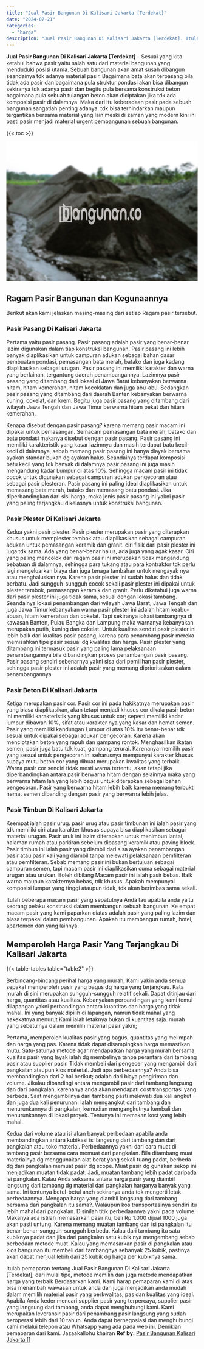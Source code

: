 ```yaml
---
title: "Jual Pasir Bangunan Di Kalisari Jakarta [Terdekat]"
date: "2024-07-21"
categories: 
  - "harga"
description: "Jual Pasir Bangunan Di Kalisari Jakarta [Terdekat]. Itulah pemaparan tentang Jual Pasir Bangunan Di Kalisari Jakarta [Terdekat], dari mulai tipe, metode me..."
---
```


**Jual Pasir Bangunan Di Kalisari Jakarta \[Terdekat\]** – Sesuai yang kita ketahui bahwa pasir yaitu salah satu dari material bangunan yang menduduki posisi utama. Sebuah bangunan akan amat susah dibangun seandainya tdk adanya material pasir. Bagaimana bata akan terpasang bila tidak ada pasir dan bagaimana pula struktur pondasi akan bisa dibangun sekiranya tdk adanya pasir dan begitu pula bersama konstruksi beton bagaimana pula sebuah tulangan beton akan diciptakan jika tdk ada komposisi pasir di dalamnya. Maka dari itu keberadaan pasir pada sebuah bangunan sangatlah penting adanya. tdk bisa terhindarkan maupun tergantikan bersama material yang lain meski di zaman yang modern kini ini pasti pasir menjadi material urgent pembangunan sebuah bangunan.

{{< toc >}}

![Jual Pasir Bangunan Di Kalisari Jakarta [Terdekat]](/images/jual-pasir-bangunan-67.png)

## Ragam Pasir Bangunan dan Kegunaannya

Berikut akan kami jelaskan masing-masing dari setiap Ragam pasir tersebut.

### Pasir Pasang Di Kalisari Jakarta

Pertama yaitu pasir pasang. Pasir pasang adalah pasir yang benar-benar lazim digunakan dalam tiap konstruksi bangunan. Pasir pasang ini lebih banyak diaplikasikan untuk campuran adukan sebagai bahan dasar pembuatan pondasi, pemasangan bata merah, batako dan juga kadang diaplikasikan sebagai urugan. Pasir pasang ini memiliki karakter dan warna yang berlainan, tergantung daerah penambangannya. Lazimnya pasir pasang yang ditambang dari lokasi di Jawa Barat kebanyakan berwarna hitam, hitam kemerahan, hitam kecoklatan dan juga abu-abu. Sedangkan pasir pasang yang ditambang dari daerah Banten kebanyakan berwarna kuning, cokelat, dan krem. Begitu juga pasir pasang yang ditambang dari wilayah Jawa Tengah dan Jawa Timur berwarna hitam pekat dan hitam kemerahan.

Kenapa disebut dengan pasir pasang? karena memang pasir macam ini dipakai untuk pemasangan. Semacam pemasangan bata merah, batako dan batu pondasi makanya disebut dengan pasir pasang. Pasir pasang ini memiliki karakteristik yang kasar lazimnya dan masih terdapat batu kecil-kecil di dalamnya, sebab memang pasir pasang ini hanya diayak bersama ayakan standar bukan dg ayakan halus. Seandainya terdapat komposisi batu kecil yang tdk banyak di dalamnya pasir pasang ini juga masih mengandung kadar Lumpur di atas 10%. Sehingga macam pasir ini tidak cocok untuk digunakan sebagai campuran adukan pengecoran atau sebagai pasir plesteran. Pasir pasang ini paling ideal diaplikasikan untuk memasang bata merah, batako dan memasang batu pondasi. Jika diperbandingkan dari sisi harga, maka jenis pasir pasang ini yakni pasir yang paling terjangkau dikelasnya untuk konstruksi bangunan.

### Pasir Plester Di Kalisari Jakarta

Kedua yakni pasir plester. Pasir plester merupakan pasir yang diterapkan khusus untuk memplester tembok atau diaplikasikan sebagai campuran adukan untuk pemasangan keramik dan granit. ciri fisik dari pasir plester ini juga tdk sama. Ada yang benar-benar halus, ada juga yang agak kasar. Ciri yang paling mencolok dari ragam pasir ini merupakan tidak mengandung bebatuan di dalamnya, sehingga para tukang atau para kontraktor tdk perlu lagi mengeluarkan biaya dan juga tenaga tambahan untuk mengayak nya atau menghaluskan nya. Karena pasir plester ini sudah halus dan tidak berbatu. Jadi sungguh-sungguh cocok sekali pasir plester ini dipakai untuk plester tembok, pemasangan keramik dan granit. Perlu diketahui juga warna dari pasir plester ini juga tidak sama, sesuai dengan lokasi tambang. Seandainya lokasi penambangan dari wilayah Jawa Barat, Jawa Tengah dan juga Jawa Timur kebanyakan warna pasir plester ini adalah hitam keabu-abuan, hitam kemerahan dan cokelat. Tapi sekiranya lokasi tambangnya di kawasan Banten, Pulau Bangka dan Lampung maka warnanya kebanyakan merupakan putih, kuning dan cokelat. Untuk kualitas sendiri pasir plester ini lebih baik dari kualitas pasir pasang, karena para penambang pasir mereka memisahkan tipe pasir sesuai dg kwalitas dan harga. Pasir plester yang ditambang ini termasuk pasir yang paling lama pelaksanaan penambangannya bila dibandingkan proses penambangan pasir pasang. Pasir pasang sendiri sebenarnya yakni sisa dari pemilihan pasir plester, sehingga pasir plester ini adalah pasir yang memang diprioritaskan dalam penambangannya.

### Pasir Beton Di Kalisari Jakarta

Ketiga merupakan pasir cor. Pasir cor ini pada hakikatnya merupakan pasir yang biasa diaplikasikan, akan tetapi menjadi khusus cor dikala pasir beton ini memiliki karakteristik yang khusus untuk cor; seperti memiliki kadar lumpur dibawah 10%, sifat atau karakter nya yang kasar dan hemat semen. Pasir yang memiliki kandungan Lumpur di atas 10% itu benar-benar tdk sesuai untuk dipakai sebagai adukan pengecoran. Karena akan menciptakan beton yang rapuh dan gampang rontok. Menghasilkan ikatan semen, pasir juga batu tdk kuat, gampang terurai. Karenanya memilih pasir yang sesuai untuk pengecoran ini seharusnya mempunyai karakter khusus supaya mutu beton cor yang dibuat merupakan kwalitas yang terbaik. Warna pasir cor sendiri tidak mesti warna tertentu, akan tetapi jika diperbandingkan antara pasir berwarna hitam dengan selainnya maka yang berwarna hitam lah yang lebih bagus untuk diterapkan sebagai bahan pengecoran. Pasir yang berwarna hitam lebih baik karena memang terbukti hemat semen dibanding dengan pasir yang berwarna lebih jelas.

### Pasir Timbun Di Kalisari Jakarta

Keempat ialah pasir urug. pasir urug atau pasir timbunan ini ialah pasir yang tdk memiliki ciri atau karakter khusus supaya bisa diaplikasikan sebagai material urugan. Pasir uruk ini lazim diterapkan untuk menimbun lantai, halaman rumah atau parkiran sebelum dipasang keramik atau paving block. Pasir timbun ini ialah pasir yang diambil dari sisa ayakan penambangan pasir atau pasir kali yang diambil tanpa melewati pelaksanaan pemfilteran atau pemfilteran. Sebab memang pasir ini bukan bertujuan sebagai campuran semen, tapi macam pasir ini diaplikasikan cuma sebagai material urugan atau urukan. Boleh dibilang Macam pasir ini ialah pasir bebas. Baik warna maupun karakternya bebas, tdk khusus. Apakah mempunyai komposisi lumpur yang tinggi ataupun tidak, tdk akan berimbas sama sekali.

Itulah beberapa macam pasir yang sepatutnya Anda tau apabila anda yaitu seorang pelaku konstruksi dalam membangun sebuah bangunan. Ke empat macam pasir yang kami paparkan diatas adalah pasir yang paling lazim dan biasa terpakai dalam pembangunan. Apakah itu membangun rumah, hotel, apartemen dan yang lainnya.

## Memperoleh Harga Pasir Yang Terjangkau Di Kalisari Jakarta

{{< table-tables table="table2" >}}

Berbincang-bincang perihal harga yang murah, Kami yakin anda semua sepakat memperoleh pasir yang bagus dg harga yang terjangkau. Kata murah di sini merupakan sungguh-sungguh relatif sekali. Dapat ditinjau dari harga, quantitas atau kualitas. Kebanyakan perbandingan yang kami temui dilapangan yakni perbandingan antara kuantitas dan harga yang tidak mahal. Ini yang banyak dipilih di lapangan, namun tidak mahal yang hakekatnya menurut Kami ialah letaknya bukan di kuantitas saja. murah yang sebetulnya dalam memilih material pasir yakni;

Pertama, memperoleh kualitas pasir yang bagus, quantitas yang melimpah dan harga yang pas. Karena tidak dapat disampingkan harga memastikan mutu. Satu-satunya metode agar mendapatkan harga yang murah bersama kualitas pasir yang layak ialah dg membelinya tanpa perantara dari tambang pasir atau supplier pasir. Tidak membeli dari pengecer yang mengambil dari pangkalan ataupun kios material. Jadi apa perbedaannya? Anda bisa membandingkan dari 2 hal berikut; adalah dari biaya pengiriman dan volume. Jikalau dibandingi antara mengambil pasir dari tambang langsung dan dari pangkalan, karenanya anda akan mendapati cost transportasi yang berbeda. Saat mengambilnya dari tambang pasti melewati dua kali angkut dan juga dua kali penurunan. Ialah mengangkut dari tambang dan menurunkannya di pangkalan, kemudian mengangkutnya kembali dan menurunkannya di lokasi proyek. Tentunya ini memakan kost yang lebih mahal.

Kedua dari volume atau isi akan banyak perbedaan apabila anda membandingkan antara kubikasi isi langsung dari tambang dan dari pangkalan atau toko material. Perbedaannya yakni dari cara muat di tambang pasir bersama cara memuat dari pangkalan. Bila ditambang muat materialnya dg menggunakan alat berat yang sekali tuang padat, berbeda dg dari pangkalan memuat pasir dg scope. Muat pasir dg gunakan sekop ini menjadikan muatan tidak padat. Jadi, muatan tambang lebih padat daripada isi pangkalan. Kalau Anda seksama antara harga pasir yang diambil langsung dari tambang dg material dari pangkalan harganya banyak yang sama. Ini tentunya betul-betul aneh sekiranya anda tdk mengerti letak perbedaannya. Mengapa harga yang diambil langsung dari tambang bersama dari pangkalan itu sama?. Walaupun kos transportasinya sendiri itu lebih mahal dari pangkalan. Disinilah titik perbedaannya yakni pada volume. Makanya ada istilah memasarkan pasir itu, beli Rp 1.000 dijual 1000 juga akan pasti untung. Karena memang muatan tambang dan isi pangkalan itu benar-benar-sungguh-sungguh berbeda. Kalau dari tambang itu satu kubiknya padat dan jika dari pangkalan satu kubik nya mengembang sebab perbedaan metode muat. Kalau yang memasarkan pasir di pangkalan atau kios bangunan itu membeli dari tambangnya sebanyak 25 kubik, pastinya akan dapat menjual lebih dari 25 kubik dg harga per kubiknya sama.

Itulah pemaparan tentang Jual Pasir Bangunan Di Kalisari Jakarta \[Terdekat\], dari mulai tipe, metode memilih dan juga metode mendapatkan harga yang terbaik Berdasarkan kami. Kami harap pemaparan kami di atas bisa menambah wawasan untuk anda dan juga menjadikan anda mudah dalam memilih material pasir yang berkwalitas, pas dan kualitas yang ideal. Apabila Anda keder mencari supplier pasir yang terpercaya, supplier pasir yang langsung dari tambang, anda dapat menghubungi kami. Kami merupakan leveransir pasir dari penambang pasir langsung yang sudah beroperasi lebih dari 10 tahun. Anda dapat bernegosiasi dan menghubungi kami melalui telepon atau Whatsapp yang ada pada web ini. Demikian pemaparan dari kami. Jazaakallohu khairan
**Ref by:** [Pasir Bangunan Kalisari Jakarta []](https://id.wikipedia.org/wiki/Pasir)
